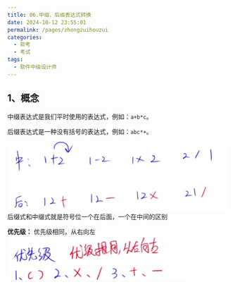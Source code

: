 ```yaml
---
title: 06.中缀、后缀表达式转换
date: 2024-10-12 23:55:01
permalink: /pages/zhongzuihouzui
categories: 
  - 软考
  - 考试
tags: 
  - 软件中级设计师
---
```


## 1、概念

中缀表达式是我们平时使用的表达式，例如：`a+b*c`。

后缀表达式是一种没有括号的表达式，例如：`abc*+`。

![alt text](./assets/image-2.png)
后缀式和中缀式就是符号位一个在后面，一个在中间的区别

 **优先级：**
 优先级相同，从右向左
![alt text](assets/image-3.png)



